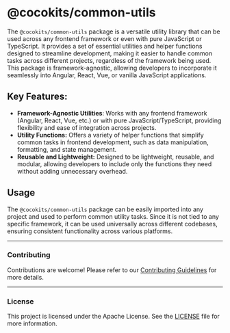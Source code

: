 # @cocokits/common-utils
The `@cocokits/common-utils` package is a versatile utility library that can be used across any frontend framework or even with pure JavaScript or TypeScript. It provides a set of essential utilities and helper functions designed to streamline development, making it easier to handle common tasks across different projects, regardless of the framework being used. This package is framework-agnostic, allowing developers to incorporate it seamlessly into Angular, React, Vue, or vanilla JavaScript applications.

## Key Features:
- **Framework-Agnostic Utilities**: Works with any frontend framework (Angular, React, Vue, etc.) or with pure JavaScript/TypeScript, providing flexibility and ease of integration across projects.
- **Utility Functions:** Offers a variety of helper functions that simplify common tasks in frontend development, such as data manipulation, formatting, and state management.
- **Reusable and Lightweight:** Designed to be lightweight, reusable, and modular, allowing developers to include only the functions they need without adding unnecessary overhead.

## Usage
The `@cocokits/common-utils` package can be easily imported into any project and used to perform common utility tasks. Since it is not tied to any specific framework, it can be used universally across different codebases, ensuring consistent functionality across various platforms.


---

### Contributing
Contributions are welcome! Please refer to our [Contributing Guidelines](https://github.com/coco-base/cocokits/blob/main/CONTRIBUTING.md) for more details.

---

### License
This project is licensed under the Apache License. See the [LICENSE](https://github.com/coco-base/cocokits/blob/main/LICENSE) file for more information.
